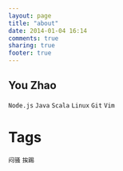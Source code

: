 ```yaml
---
layout: page
title: "about"
date: 2014-01-04 16:14
comments: true
sharing: true
footer: true
---
```


## You Zhao ##

`` Node.js ``  ``Java`` ``Scala`` ``Linux`` ``Git`` ``Vim``

Tags
===

`` 闷骚 ``  ``挨踢``


